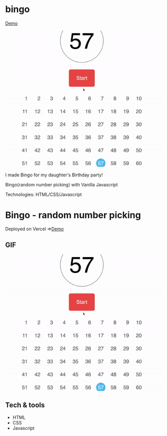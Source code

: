 # bingo

[Demo](https://bingo-carveler.vercel.app/)

<img src="/bingo.gif" alt="revieu" width="500px"  />


I made Bingo for my daughter's Birthday party!

Bingo(random number picking) with Vanilla Javascript

Technologies: HTML/CSS/Javascript




# Bingo - random number picking

Deployed on Vercel
=>[Demo](https://bingo-carveler.vercel.app/)

## GIF

<img src="/bingo.gif" alt="revieu" width="500px" />

## Tech & tools

-  HTML
-  CSS
-  Javascript



